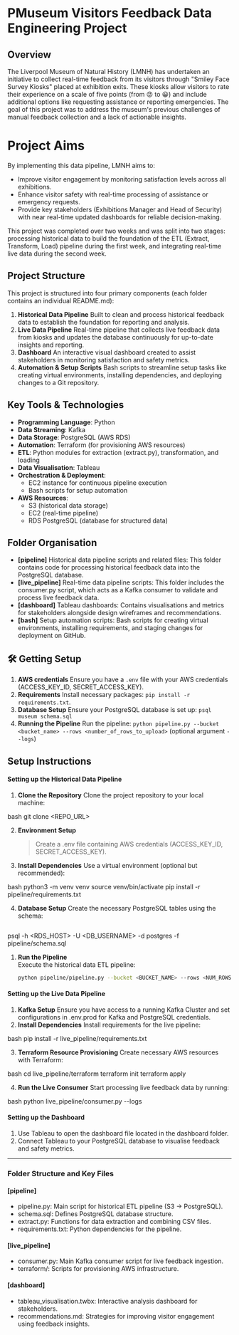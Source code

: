 # PMuseum Visitors Feedback Data Engineering Project

##  Overview 
The Liverpool Museum of Natural History (LMNH) has undertaken an initiative to collect real-time feedback from its visitors through "Smiley Face Survey Kiosks" placed at exhibition exits. These kiosks allow visitors to rate their experience on a scale of five points (from 😡 to 😀) and include additional options like requesting assistance or reporting emergencies. The goal of this project was to address the museum's previous challenges of manual feedback collection and a lack of actionable insights.

# Project Aims
By implementing this data pipeline, LMNH aims to:
- Improve visitor engagement by monitoring satisfaction levels across all exhibitions.
- Enhance visitor safety with real-time processing of assistance or emergency requests.
- Provide key stakeholders (Exhibitions Manager and Head of Security) with near real-time updated dashboards for reliable decision-making.

This project was completed over two weeks and was split into two stages: processing historical data to build the foundation of the ETL (Extract, Transform, Load) pipeline during the first week, and integrating real-time live data during the second week.

## Project Structure
This project is structured into four primary components (each folder contains an individual README.md):
1. **Historical Data Pipeline** 
   Built to clean and process historical feedback data to establish the foundation for reporting and analysis.
2. **Live Data Pipeline** 
   Real-time pipeline that collects live feedback data from kiosks and updates the database continuously for up-to-date insights and reporting.
3. **Dashboard** 
   An interactive visual dashboard created to assist stakeholders in monitoring satisfaction and safety metrics.
4. **Automation & Setup Scripts** 
   Bash scripts to streamline setup tasks like creating virtual environments, installing dependencies, and deploying changes to a Git repository.

## Key Tools & Technologies
- **Programming Language**: Python
- **Data Streaming**: Kafka
- **Data Storage**: PostgreSQL (AWS RDS)
- **Automation**: Terraform (for provisioning AWS resources)
- **ETL**: Python modules for extraction (extract.py), transformation, and loading
- **Data Visualisation**: Tableau
- **Orchestration & Deployment**:
  - EC2 instance for continuous pipeline execution
  - Bash scripts for setup automation
- **AWS Resources**:
  - S3 (historical data storage)
  - EC2 (real-time pipeline)
  - RDS PostgreSQL (database for structured data)

## Folder Organisation
- **[pipeline]** Historical data pipeline scripts and related files: 
  This folder contains code for processing historical feedback data into the PostgreSQL database.
- **[live_pipeline]** Real-time data pipeline scripts: 
  This folder includes the consumer.py script, which acts as a Kafka consumer to validate and process live feedback data.
- **[dashboard]** Tableau dashboards:
  Contains visualisations and metrics for stakeholders alongside design wireframes and recommendations.
- **[bash]** Setup automation scripts: 
  Bash scripts for creating virtual environments, installing requirements, and staging changes for deployment on GitHub.

## 🛠️ Getting Setup

1. **AWS credentials** Ensure you have a `.env` file with your AWS credentials (ACCESS_KEY_ID, SECRET_ACCESS_KEY).
2. **Requirements** Install necessary packages: `pip install -r requirements.txt`.
3. **Database Setup** Ensure your PostgreSQL database is set up: `psql museum schema.sql`
4. **Running the Pipeline** Run the pipeline: `python pipeline.py --bucket <bucket_name> --rows <number_of_rows_to_upload>` (optional argument `--logs`)

## Setup Instructions
#### Setting up the Historical Data Pipeline
1. **Clone the Repository** 
   Clone the project repository to your local machine: 
   
bash
   git clone <REPO_URL>
   
2. **Environment Setup** 
   > Create a .env file containing AWS credentials (ACCESS_KEY_ID, SECRET_ACCESS_KEY).
3. **Install Dependencies** 
   Use a virtual environment (optional but recommended): 
   
bash
   python3 -m venv venv
   source venv/bin/activate
   pip install -r pipeline/requirements.txt
   
4. **Database Setup** 
   Create the necessary PostgreSQL tables using the schema: 
   ```bash
psql -h <RDS_HOST> -U <DB_USERNAME> -d postgres -f pipeline/schema.sql
   

1. **Run the Pipeline**  
   Execute the historical data ETL pipeline:  
   ```bash
   python pipeline/pipeline.py --bucket <BUCKET_NAME> --rows <NUM_ROWS> --logs


#### Setting up the Live Data Pipeline
1. **Kafka Setup** 
   Ensure you have access to a running Kafka Cluster and set configurations in .env.prod for Kafka and PostgreSQL credentials.
2. **Install Dependencies** 
   Install requirements for the live pipeline: 
   
bash
   pip install -r live_pipeline/requirements.txt
   
3. **Terraform Resource Provisioning** 
   Create necessary AWS resources with Terraform: 
   
bash
   cd live_pipeline/terraform
   terraform init
   terraform apply
   
4. **Run the Live Consumer** 
   Start processing live feedback data by running: 
   
bash
   python live_pipeline/consumer.py --logs
   
#### Setting up the Dashboard
1. Use Tableau to open the dashboard file located in the dashboard folder.
2. Connect Tableau to your PostgreSQL database to visualise feedback and safety metrics.
---
### Folder Structure and Key Files
#### [pipeline]
- pipeline.py: Main script for historical ETL pipeline (S3 → PostgreSQL). 
- schema.sql: Defines PostgreSQL database structure. 
- extract.py: Functions for data extraction and combining CSV files. 
- requirements.txt: Python dependencies for the pipeline. 
#### [live_pipeline]
- consumer.py: Main Kafka consumer script for live feedback ingestion. 
- terraform/: Scripts for provisioning AWS infrastructure.
#### [dashboard]
- tableau_visualisation.twbx: Interactive analysis dashboard for stakeholders. 
- recommendations.md: Strategies for improving visitor engagement using feedback insights.